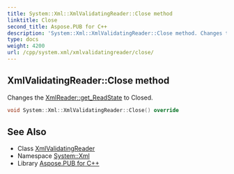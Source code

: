 ```yaml
---
title: System::Xml::XmlValidatingReader::Close method
linktitle: Close
second_title: Aspose.PUB for C++
description: 'System::Xml::XmlValidatingReader::Close method. Changes the XmlReader::get_ReadState to Closed in C++.'
type: docs
weight: 4200
url: /cpp/system.xml/xmlvalidatingreader/close/
---
```

## XmlValidatingReader::Close method


Changes the [XmlReader::get_ReadState](../../xmlreader/get_readstate/) to Closed.

```cpp
void System::Xml::XmlValidatingReader::Close() override
```

## See Also

* Class [XmlValidatingReader](../)
* Namespace [System::Xml](../../)
* Library [Aspose.PUB for C++](../../../)
